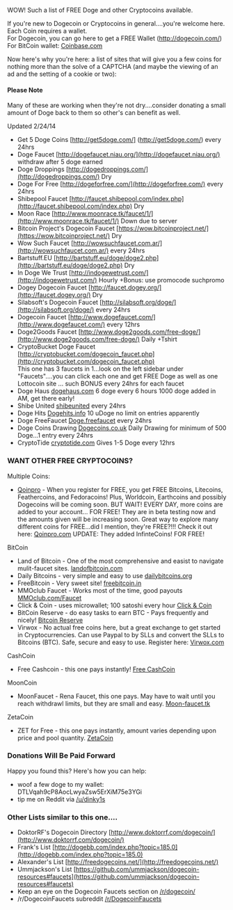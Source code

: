 WOW!  Such a list of FREE Doge and other Cryptocoins available.  

If you're new to Dogecoin or Cryptocoins in general....you're welcome here.  Each Coin requires a wallet.<br>For Dogecoin, you can go here to get a FREE Wallet (http://dogecoin.com/)<br>
For BitCoin wallet: [Coinbase.com](http://cur.lv/7n890)


Now here's why you're here:  a list of sites that will give you a few coins for nothing more than the solve of a CAPTCHA (and maybe the viewing of an ad and the setting of a cookie or two): 

#### Please Note ####

Many of these are working when they're not dry....consider donating a small amount of Doge back to them so other's can benefit as well. 

Updated 2/24/14

- Get 5 Doge Coins [http://get5doge.com/] (http://get5doge.com/)     every 24hrs
- Doge Faucet [http://dogefaucet.niau.org/](http://dogefaucet.niau.org/)    withdraw after 5 doge earned 
- Doge Droppings [http://dogedroppings.com/](http://dogedroppings.com/)     Dry 
- Doge For Free [http://dogeforfree.com/](http://dogeforfree.com/)     every 24hrs
- Shibepool Faucet [http://faucet.shibepool.com/index.php](http://faucet.shibepool.com/index.php)     Dry
- Moon Race [http://www.moonrace.tk/faucet/1/](http://www.moonrace.tk/faucet/1/)     Down due to server
- Bitcoin Project's Dogecoin Faucet [https://wow.bitcoinproject.net/](https://wow.bitcoinproject.net/)     Dry
- Wow Such Faucet [http://wowsuchfaucet.com.ar/](http://wowsuchfaucet.com.ar/)     every 24hrs
- Bartstuff.EU [http://bartstuff.eu/doge/doge2.php](http://bartstuff.eu/doge/doge2.php)     Dry
- In Doge We Trust [http://indogewetrust.com/](http://indogewetrust.com/)     Hourly +Bonus: use promocode  suchpromo
- Dogey Dogecoin Faucet [http://faucet.dogey.org/](http://faucet.dogey.org/)     Dry
- Silabsoft's Dogecoin Faucet [http://silabsoft.org/doge/](http://silabsoft.org/doge/)      every 24hrs
- Dogecoin Faucet [http://www.dogefaucet.com/](http://www.dogefaucet.com/)     every 12hrs 
- Doge2Goods Faucet [http://www.doge2goods.com/free-doge/](http://www.doge2goods.com/free-doge/)     Daily +Tshirt 
- CryptoBucket Doge Faucet [http://cryptobucket.com/dogecoin_faucet.php](http://cryptobucket.com/dogecoin_faucet.php)<br> This one has 3 faucets in 1...look on the left sidebar under "Faucets"....you can click each one and get FREE Doge as well as one Lottocoin site ... such BONUS      every 24hrs for each faucet
- Doge Haus [dogehaus.com](http://dogehaus.com)  6 doge every 6 hours   1000 doge added in AM, get there early!
- Shibe United [shibeunited](http://shibeunited.web44.net/coins) every 24hrs
- Doge Hits [Dogehits.info](http://go.cur.lv/dogehits) 10 uDoge no limit on entries apparently
- Doge FreeFaucet [Doge.freefaucet](http://doge.freefaucet.com.ar)  every 24hrs
- Doge Coins Drawing [Dogecoins.co.uk](http://dogecoins.co.uk) Daily Drawing for minimum of 500 Doge...1 entry every 24hrs
- CryptoTide [cryptotide.com](http://www.cryptotide.com/faucet.php?coin=DOGE) Gives 1-5 Doge every 12hrs


### WANT OTHER FREE CRYPTOCOINS?


Multiple Coins:
- [Qoinpro](http://www.qoinpro.com/9ce06a581778a44005fab8f9ef69a6c8) - When you register for FREE, you get FREE Bitcoins, Litecoins, Feathercoins, and Fedoracoins!  Plus, Worldcoin, Earthcoins and possibly Dogecoins will be coming soon.  BUT WAIT!  EVERY DAY, more coins are added to your account... FOR FREE!  They are in beta testing now and the amounts given will be increasing soon. Great way to explore many different coins for FREE...did I mention, they're FREE?!!! Check it out here:   [Qoinpro.com](http://www.qoinpro.com/9ce06a581778a44005fab8f9ef69a6c8)
UPDATE:  They added InfinteCoins!  FOR FREE!


BitCoin
- Land of Bitcoin - One of the most comprehensive and easist to navigate mulit-faucet sites. [landofbitcoin.com](http://cur.lv/7n885)
- Daily Bitcoins - very simple and easy to use     [dailybitcoins.org](http://cur.lv/7n84y)
- FreeBitcoin - Very sweet site!      [freebitcoin.in](http://cur.lv/7n89k)
- MMOclub Faucet - Works most of the time, good payouts     [MMOclub.com/Faucet](http://cur.lv/7n8ag)
- Click & Coin - uses microwallet; 100 satoshi every hour     [Click & Coin](http://me.cur.lv/clickandcoin)
- BitCoin Reserve - do easy tasks to earn BTC - Pays frequently and nicely!     [Bitcoin Reserve](http://me.cur.lv/bitcoinreserve)
- Virwox - No actual free coins here, but a great exchange to get started in Cryptocurrencies.  Can use Paypal to by SLLs and convert the SLLs to Bitcoins (BTC). Safe, secure and easy to use.  Register here:     [Virwox.com](http://bit.cur.lv/Virwox)

CashCoin
- Free Cashcoin - this one pays instantly!    [Free CashCoin](http://in.cur.lv/cashcoin)

MoonCoin
- MoonFaucet - Rena Faucet, this one pays.  May have to wait until you reach withdrawl limits, but they are small and easy.     [Moon-faucet.tk](http://now.cur.lv/MoonFaucet)

ZetaCoin
- ZET for Free - this one pays instantly, amount varies depending upon price and pool quantity.      [ZetaCoin](http://cur.lv/7q3rj)



### Donations Will Be Paid Forward

Happy you found this? Here's how you can help:

- woof a few doge to my wallet:  DTLVqah9cP8AocLwyaZsw5ErXiM75e3YGi
- tip me on Reddit via [/u/dinky1s](http://reddit.com/u/dinky1s) 


### Other Lists similar to this one....

- DoktorRF's Dogecoin Directory [http://www.doktorrf.com/dogecoin/](http://www.doktorrf.com/dogecoin/)
- Frank's List [http://dogebb.com/index.php?topic=185.0](http://dogebb.com/index.php?topic=185.0)
- Alexander's List [http://freedogecoins.net/](http://freedogecoins.net/)
- Ummjackson's List [https://github.com/ummjackson/dogecoin-resources#faucets](https://github.com/ummjackson/dogecoin-resources#faucets)
- Keep an eye on the Dogecoin Faucets section on [/r/dogecoin/](http://www.reddit.com/r/dogecoin/)
- /r/DogecoinFaucets subreddit [/r/DogecoinFaucets](http://www.reddit.com/r/dogecoinfaucets/)




